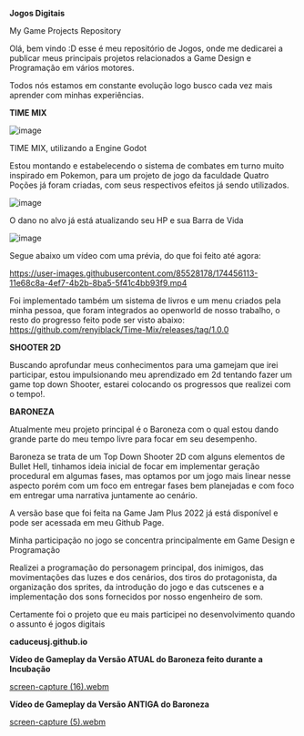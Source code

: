 **Jogos Digitais**



My Game Projects Repository



 Olá, bem vindo :D esse é meu repositório de Jogos, onde me dedicarei a publicar meus principais projetos relacionados a Game Design e Programação em vários motores.
 
 Todos nós estamos em constante evolução logo busco cada vez mais aprender com minhas experiências.
 
 **TIME MIX**
 
 
 ![image](https://user-images.githubusercontent.com/85528178/173860856-1777d3d8-6449-48b5-8b2c-dc4bedf7dfbe.png)
 
 
TIME MIX, utilizando a Engine Godot



Estou montando e estabelecendo o sistema de combates em turno muito inspirado em Pokemon, para um projeto de jogo da faculdade
Quatro Poções já foram criadas, com seus respectivos efeitos já sendo utilizados.

![image](https://user-images.githubusercontent.com/85528178/174455293-3a4db3c7-afac-41fa-b426-672e64bbcf3c.png)

O dano no alvo já está atualizando seu HP e sua Barra de Vida

![image](https://user-images.githubusercontent.com/85528178/174455558-fb5c47b9-e485-481c-b791-2b2d8957fd66.png)

Segue abaixo um vídeo com uma prévia, do que foi feito até agora:

https://user-images.githubusercontent.com/85528178/174456113-11e68c8a-4ef7-4b2b-8ba5-5f41c4bb93f9.mp4

Foi implementado também um sistema de livros e um menu criados pela minha pessoa, que foram integrados ao openworld de nosso trabalho, o resto do progresso feito pode ser visto abaixo:
https://github.com/renyiblack/Time-Mix/releases/tag/1.0.0





**SHOOTER 2D**


Buscando aprofundar meus conhecimentos para uma gamejam que irei participar, estou impulsionando meu aprendizado em 2d tentando fazer um game top down Shooter, estarei colocando os progressos que realizei com o tempo!.



**BARONEZA**

Atualmente meu projeto principal é o Baroneza com o qual estou dando grande parte do meu tempo livre para focar em seu desempenho.

Baroneza se trata de um Top Down Shooter 2D com alguns elementos de Bullet Hell, tinhamos ideia inicial de focar em implementar geração procedural em algumas fases, mas optamos por um jogo mais linear nesse aspecto porém com um foco em entregar fases bem planejadas e com foco em entregar uma narrativa juntamente ao cenário.

A versão base que foi feita na Game Jam Plus 2022 já está disponível e pode ser acessada em meu Github Page.

Minha participação no jogo se concentra principalmente em Game Design e Programação

Realizei a programação do personagem principal, dos inimigos,  das movimentações das luzes e dos cenários, dos tiros do protagonista, da organização dos sprites, da introdução do jogo e das cutscenes e a implementação dos sons fornecidos por nosso engenheiro de som.

Certamente foi o projeto que eu mais participei no desenvolvimento quando o assunto é jogos digitais

**caduceusj.github.io**

**Vídeo de Gameplay da Versão ATUAL do Baroneza feito durante a Incubação**

[screen-capture (16).webm](https://user-images.githubusercontent.com/85528178/218483242-b3d356fd-f55d-4da5-aeef-5c4ac9acf093.webm)



**Vídeo de Gameplay da Versão ANTIGA do Baroneza**


[screen-capture (5).webm](https://user-images.githubusercontent.com/85528178/212312002-0ff13463-61ca-418a-870d-4e624b7b7058.webm)



